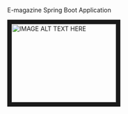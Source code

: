 E-magazine Spring Boot Application

<a href="http://www.youtube.com/watch?feature=player_embedded&v=tfAH9iohuyE&t
" target="_blank"><img src="http://img.youtube.com/vi/tfAH9iohuyE&t/0.jpg" 
alt="IMAGE ALT TEXT HERE" width="240" height="180" border="10" /></a>
